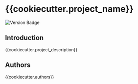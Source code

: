 # {{cookiecutter.project_name}}

![Version Badge](https://img.shields.io/badge/Version-{{cookiecutter.version}}-brightgreen?style=for-the-badge)

## Introduction

{{cookiecutter.project_description}}

## Authors

{{cookiecutter.authors}}
